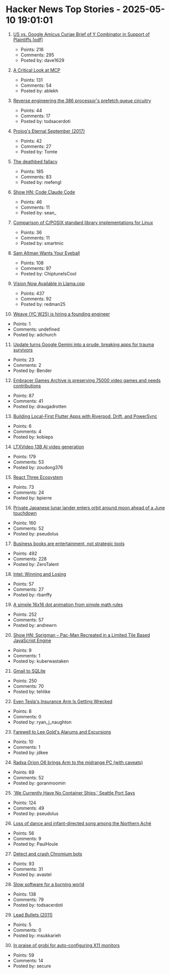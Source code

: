 # Hacker News Top Stories - 2025-05-10 19:01:01

1. [US vs. Google Amicus Curiae Brief of Y Combinator in Support of Plaintiffs [pdf]](https://storage.courtlistener.com/recap/gov.uscourts.dcd.223205/gov.uscourts.dcd.223205.1300.1.pdf)
   - Points: 216
   - Comments: 295
   - Posted by: dave1629

2. [A Critical Look at MCP](https://raz.sh/blog/2025-05-02_a_critical_look_at_mcp)
   - Points: 131
   - Comments: 54
   - Posted by: ablekh

3. [Reverse engineering the 386 processor's prefetch queue circuitry](http://www.righto.com/2025/05/386-prefetch-circuitry-reverse-engineered.html)
   - Points: 44
   - Comments: 17
   - Posted by: todsacerdoti

4. [Prolog's Eternal September (2017)](https://storytotell.org/prologs-eternal-september)
   - Points: 42
   - Comments: 27
   - Posted by: Tomte

5. [The deathbed fallacy](https://www.hjorthjort.xyz/2018/02/21/the-deathbed-fallacy.html)
   - Points: 185
   - Comments: 83
   - Posted by: mefengl

6. [Show HN: Code Claude Code](https://github.com/RVCA212/codesys)
   - Points: 46
   - Comments: 11
   - Posted by: sean_

7. [Comparison of C/POSIX standard library implementations for Linux](https://www.etalabs.net/compare_libcs.html)
   - Points: 36
   - Comments: 11
   - Posted by: smartmic

8. [Sam Altman Wants Your Eyeball](https://www.privacyguides.org/articles/2025/05/10/sam-altman-wants-your-eyeball/)
   - Points: 108
   - Comments: 97
   - Posted by: ChiptuneIsCool

9. [Vision Now Available in Llama.cpp](https://github.com/ggml-org/llama.cpp/blob/master/docs/multimodal.md)
   - Points: 437
   - Comments: 92
   - Posted by: redman25

10. [Weave (YC W25) is hiring a founding engineer](https://www.ycombinator.com/companies/weave-3/jobs)
   - Points: 1
   - Comments: undefined
   - Posted by: adchurch

11. [Update turns Google Gemini into a prude, breaking apps for trauma survivors](https://www.theregister.com/2025/05/08/google_gemini_update_prevents_disabling/)
   - Points: 23
   - Comments: 2
   - Posted by: Bender

12. [Embracer Games Archive is preserving 75000 video games and needs contributions](https://embracergamesarchive.com/)
   - Points: 87
   - Comments: 41
   - Posted by: draugadrotten

13. [Building Local-First Flutter Apps with Riverpod, Drift, and PowerSync](https://dinkomarinac.dev/building-local-first-flutter-apps-with-riverpod-drift-and-powersync)
   - Points: 6
   - Comments: 4
   - Posted by: kobieps

14. [LTXVideo 13B AI video generation](https://ltxv.video/)
   - Points: 179
   - Comments: 53
   - Posted by: zoudong376

15. [React Three Ecosystem](https://www.react-three.org/)
   - Points: 73
   - Comments: 24
   - Posted by: bpierre

16. [Private Japanese lunar lander enters orbit around moon ahead of a June touchdown](https://phys.org/news/2025-05-private-japanese-lunar-lander-orbit.html)
   - Points: 160
   - Comments: 52
   - Posted by: pseudolus

17. [Business books are entertainment, not strategic tools](https://theorthagonist.substack.com/p/why-reading-business-books-is-a-waste)
   - Points: 492
   - Comments: 228
   - Posted by: ZeroTalent

18. [Intel: Winning and Losing](https://www.abortretry.fail/p/intel-winning-and-losing)
   - Points: 57
   - Comments: 27
   - Posted by: rbanffy

19. [A simple 16x16 dot animation from simple math rules](https://tixy.land)
   - Points: 252
   - Comments: 57
   - Posted by: andrewrn

20. [Show HN: Sprigman – Pac-Man Recreated in a Limited Tile Based JavaScript Engine](https://sprig.hackclub.com/share/X4EGvOFk1q8FroEPCj1G)
   - Points: 9
   - Comments: 1
   - Posted by: kuberwastaken

21. [Gmail to SQLite](https://github.com/marcboeker/gmail-to-sqlite)
   - Points: 250
   - Comments: 70
   - Posted by: tehlike

22. [Even Tesla's Insurance Arm Is Getting Wrecked](https://insideevs.com/news/759156/tesla-insurance-loss-higher-average/)
   - Points: 8
   - Comments: 0
   - Posted by: ryan_j_naughton

23. [Farewell to Lee Gold's Alarums and Excursions](https://www.chaosium.com/blogout-of-the-suitcase-54-farewell-to-lee-golds-alarums-excursions/)
   - Points: 10
   - Comments: 1
   - Posted by: jdkee

24. [Radxa Orion O6 brings Arm to the midrange PC (with caveats)](https://www.jeffgeerling.com/blog/2025/radxa-orion-o6-brings-arm-midrange-pc)
   - Points: 69
   - Comments: 52
   - Posted by: goranmoomin

25. ['We Currently Have No Container Ships,' Seattle Port Says](https://www.newsweek.com/seattle-port-says-no-container-ships-tariffs-2069464)
   - Points: 124
   - Comments: 49
   - Posted by: pseudolus

26. [Loss of dance and infant-directed song among the Northern Aché](https://www.cell.com/current-biology/fulltext/S0960-9822(25)00447-6)
   - Points: 56
   - Comments: 9
   - Posted by: PaulHoule

27. [Detect and crash Chromium bots](https://blog.castle.io/detect-and-crash-chromium-bots-with-one-weird-trick-bots-hate-it/)
   - Points: 93
   - Comments: 31
   - Posted by: avastel

28. [Slow software for a burning world](https://bonfirenetworks.org/posts/slow_software_for_a_burning_world/)
   - Points: 138
   - Comments: 79
   - Posted by: todsacerdoti

29. [Lead Bullets (2011)](https://a16z.com/lead-bullets/)
   - Points: 5
   - Comments: 0
   - Posted by: msukkarieh

30. [In praise of grobi for auto-configuring X11 monitors](https://michael.stapelberg.ch/posts/2025-05-10-grobi-x11-monitor-autoconfig/)
   - Points: 59
   - Comments: 14
   - Posted by: secure

